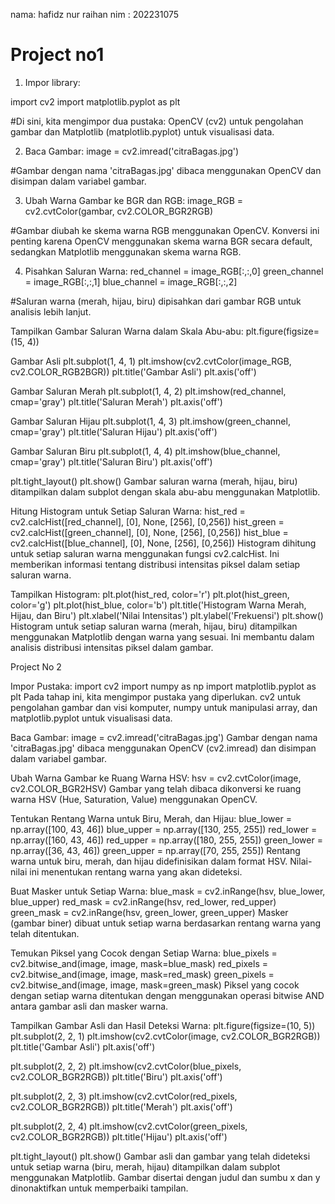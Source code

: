 
nama: hafidz nur raihan
nim : 202231075

# Project no1
1. Impor library:

import cv2
import matplotlib.pyplot as plt

#Di sini, kita mengimpor dua pustaka: OpenCV (cv2) untuk pengolahan gambar dan Matplotlib (matplotlib.pyplot) untuk visualisasi data.

2. Baca Gambar:
image = cv2.imread('citraBagas.jpg')

#Gambar dengan nama 'citraBagas.jpg' dibaca menggunakan OpenCV dan disimpan dalam variabel gambar.

3. Ubah Warna Gambar ke BGR dan RGB:
image_RGB = cv2.cvtColor(gambar, cv2.COLOR_BGR2RGB)

#Gambar diubah ke skema warna RGB menggunakan OpenCV. Konversi ini penting karena OpenCV menggunakan skema warna BGR secara default, sedangkan Matplotlib menggunakan skema warna RGB.

4. Pisahkan Saluran Warna:
red_channel = image_RGB[:,:,0]
green_channel = image_RGB[:,:,1]
blue_channel = image_RGB[:,:,2]

#Saluran warna (merah, hijau, biru) dipisahkan dari gambar RGB untuk analisis lebih lanjut.

Tampilkan Gambar Saluran Warna dalam Skala Abu-abu:
plt.figure(figsize=(15, 4))

Gambar Asli
plt.subplot(1, 4, 1)
plt.imshow(cv2.cvtColor(image_RGB, cv2.COLOR_RGB2BGR))
plt.title('Gambar Asli')
plt.axis('off')

Gambar Saluran Merah
plt.subplot(1, 4, 2)
plt.imshow(red_channel, cmap='gray')
plt.title('Saluran Merah')
plt.axis('off')

Gambar Saluran Hijau
plt.subplot(1, 4, 3)
plt.imshow(green_channel, cmap='gray')
plt.title('Saluran Hijau')
plt.axis('off')

Gambar Saluran Biru
plt.subplot(1, 4, 4)
plt.imshow(blue_channel, cmap='gray')
plt.title('Saluran Biru')
plt.axis('off')

plt.tight_layout()
plt.show()
Gambar saluran warna (merah, hijau, biru) ditampilkan dalam subplot dengan skala abu-abu menggunakan Matplotlib.

Hitung Histogram untuk Setiap Saluran Warna:
hist_red = cv2.calcHist([red_channel], [0], None, [256], [0,256])
hist_green = cv2.calcHist([green_channel], [0], None, [256], [0,256])
hist_blue = cv2.calcHist([blue_channel], [0], None, [256], [0,256])
Histogram dihitung untuk setiap saluran warna menggunakan fungsi cv2.calcHist. Ini memberikan informasi tentang distribusi intensitas piksel dalam setiap saluran warna.

Tampilkan Histogram:
plt.plot(hist_red, color='r')
plt.plot(hist_green, color='g')
plt.plot(hist_blue, color='b')
plt.title('Histogram Warna Merah, Hijau, dan Biru')
plt.xlabel('Nilai Intensitas')
plt.ylabel('Frekuensi')
plt.show()
Histogram untuk setiap saluran warna (merah, hijau, biru) ditampilkan menggunakan Matplotlib dengan warna yang sesuai. Ini membantu dalam analisis distribusi intensitas piksel dalam gambar.

Project No 2

Impor Pustaka:
import cv2
import numpy as np
import matplotlib.pyplot as plt
Pada tahap ini, kita mengimpor pustaka yang diperlukan. cv2 untuk pengolahan gambar dan visi komputer, numpy untuk manipulasi array, dan matplotlib.pyplot untuk visualisasi data.

Baca Gambar:
image = cv2.imread('citraBagas.jpg')
Gambar dengan nama 'citraBagas.jpg' dibaca menggunakan OpenCV (cv2.imread) dan disimpan dalam variabel gambar.

Ubah Warna Gambar ke Ruang Warna HSV:
hsv = cv2.cvtColor(image, cv2.COLOR_BGR2HSV)
Gambar yang telah dibaca dikonversi ke ruang warna HSV (Hue, Saturation, Value) menggunakan OpenCV.

Tentukan Rentang Warna untuk Biru, Merah, dan Hijau:
blue_lower = np.array([100, 43, 46])
blue_upper = np.array([130, 255, 255])
red_lower = np.array([160, 43, 46])
red_upper = np.array([180, 255, 255])
green_lower = np.array([36, 43, 46])
green_upper = np.array([70, 255, 255])
Rentang warna untuk biru, merah, dan hijau didefinisikan dalam format HSV. Nilai-nilai ini menentukan rentang warna yang akan dideteksi.

Buat Masker untuk Setiap Warna:
blue_mask = cv2.inRange(hsv, blue_lower, blue_upper)
red_mask = cv2.inRange(hsv, red_lower, red_upper)
green_mask = cv2.inRange(hsv, green_lower, green_upper)
Masker (gambar biner) dibuat untuk setiap warna berdasarkan rentang warna yang telah ditentukan.

Temukan Piksel yang Cocok dengan Setiap Warna:
blue_pixels = cv2.bitwise_and(image, image, mask=blue_mask)
red_pixels = cv2.bitwise_and(image, image, mask=red_mask)
green_pixels = cv2.bitwise_and(image, image, mask=green_mask)
Piksel yang cocok dengan setiap warna ditentukan dengan menggunakan operasi bitwise AND antara gambar asli dan masker warna.

Tampilkan Gambar Asli dan Hasil Deteksi Warna:
plt.figure(figsize=(10, 5))
plt.subplot(2, 2, 1)
plt.imshow(cv2.cvtColor(image, cv2.COLOR_BGR2RGB))
plt.title('Gambar Asli')
plt.axis('off')

plt.subplot(2, 2, 2)
plt.imshow(cv2.cvtColor(blue_pixels, cv2.COLOR_BGR2RGB))
plt.title('Biru')
plt.axis('off')

plt.subplot(2, 2, 3)
plt.imshow(cv2.cvtColor(red_pixels, cv2.COLOR_BGR2RGB))
plt.title('Merah')
plt.axis('off')

plt.subplot(2, 2, 4)
plt.imshow(cv2.cvtColor(green_pixels, cv2.COLOR_BGR2RGB))
plt.title('Hijau')
plt.axis('off')

plt.tight_layout()
plt.show()
Gambar asli dan gambar yang telah dideteksi untuk setiap warna (biru, merah, hijau) ditampilkan dalam subplot menggunakan Matplotlib. Gambar disertai dengan judul dan sumbu x dan y dinonaktifkan untuk memperbaiki tampilan.